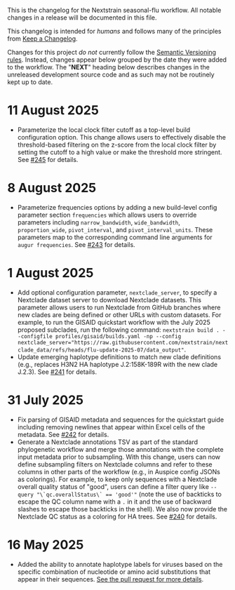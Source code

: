 This is the changelog for the Nextstrain seasonal-flu workflow.
All notable changes in a release will be documented in this file.

This changelog is intended for _humans_ and follows many of the principles from [Keep a Changelog](https://keepachangelog.com/en/1.0.0/).

Changes for this project _do not_ currently follow the [Semantic Versioning rules](https://semver.org/spec/v2.0.0.html).
Instead, changes appear below grouped by the date they were added to the workflow.
The "__NEXT__" heading below describes changes in the unreleased development source code and as such may not be routinely kept up to date.

# 11 August 2025

- Parameterize the local clock filter cutoff as a top-level build configuration option. This change allows users to effectively disable the threshold-based filtering on the z-score from the local clock filter by setting the cutoff to a high value or make the threshold more stringent. See [#245](https://github.com/nextstrain/seasonal-flu/pull/245) for details.

# 8 August 2025

- Parameterize frequencies options by adding a new build-level config parameter section `frequencies` which allows users to override parameters including `narrow_bandwidth`, `wide_bandwidth`, `proportion_wide`, `pivot_interval`, and `pivot_interval_units`. These parameters map to the corresponding command line arguments for `augur frequencies`. See [#243](https://github.com/nextstrain/seasonal-flu/pull/243) for details.

# 1 August 2025

- Add optional configuration parameter, `nextclade_server`, to specify a Nextclade dataset server to download Nextclade datasets. This parameter allows users to run Nextclade from GitHub branches where new clades are being defined or other URLs with custom datasets. For example, to run the GISAID quickstart workflow with the July 2025 proposed subclades, run the following command: `nextstrain build . --configfile profiles/gisaid/builds.yaml -np --config nextclade_server="https://raw.githubusercontent.com/nextstrain/nextclade_data/refs/heads/flu-update-2025-07/data_output"`.
- Update emerging haplotype definitions to match new clade definitions (e.g., replaces H3N2 HA haplotype J.2:158K-189R with the new clade J.2.3). See [#241](https://github.com/nextstrain/seasonal-flu/pull/241) for details.

# 31 July 2025

 - Fix parsing of GISAID metadata and sequences for the quickstart guide including removing newlines that appear within Excel cells of the metadata. See [#242](https://github.com/nextstrain/seasonal-flu/pull/242) for details.
 - Generate a Nextclade annotations TSV as part of the standard phylogenetic workflow and merge those annotations with the complete input metadata prior to subsampling. With this change, users can now define subsampling filters on Nextclade columns and refer to these columns in other parts of the workflow (e.g., in Auspice config JSONs as colorings). For example, to keep only sequences with a Nextclade overall quality status of "good", users can define a filter query like ```--query "\`qc.overallStatus\` == 'good'"``` (note the use of backticks to escape the QC column name with a `.` in it and the use of backward slashes to escape those backticks in the shell). We also now provide the Nextclade QC status as a coloring for HA trees. See [#240](https://github.com/nextstrain/seasonal-flu/pull/240) for details.

# 16 May 2025

 - Added the ability to annotate haplotype labels for viruses based on the specific combination of nucleotide or amino acid substitutions that appear in their sequences. [See the pull request for more details](https://github.com/nextstrain/seasonal-flu/pull/221).
